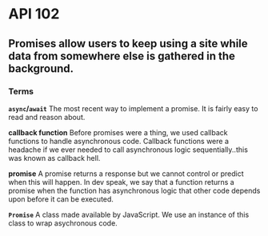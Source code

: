 # API 102

## Promises allow users to keep using a site while data from somewhere else is gathered in the background.

### Terms

**`async`/`await`**
The most recent way to implement a promise. It is fairly easy to read and reason about.

**callback function**
Before promises were a thing, we used callback functions to handle asynchronous code. Callback functions were a headache if we ever needed to call asynchronous logic sequentially..this was known as callback hell.

**promise**
A promise returns a response but we cannot control or predict when this will happen. In dev speak, we say that a function returns a promise when the function has asynchronous logic that other code depends upon before it can be executed.

**`Promise`**
A class made available by JavaScript. We use an instance of this class to wrap asychronous code.
